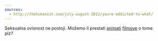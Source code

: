 ```yaml
---
sources:
  - http://thehumanist.com/july-august-2012/youre-addicted-to-what/
---
```


Seksualna ovisnost ne postoji. Možemo li prestati [snimati][0] [filmove][1] o tome plz?

[0]: http://www.imdb.com/title/tt1937390/
[1]: http://www.imdb.com/title/tt2382009/
